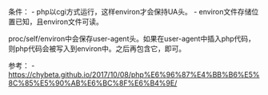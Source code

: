 条件：
	- php以cgi方式运行，这样environ才会保持UA头。
	- environ文件存储位置已知，且environ文件可读。

proc/self/environ中会保存user-agent头。如果在user-agent中插入php代码，则php代码会被写入到environ中。之后再包含它，即可。


参考：
	- https://chybeta.github.io/2017/10/08/php%E6%96%87%E4%BB%B6%E5%8C%85%E5%90%AB%E6%BC%8F%E6%B4%9E/